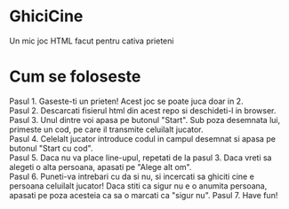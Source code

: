 # GhiciCine
Un mic joc HTML facut pentru cativa prieteni

# Cum se foloseste
Pasul 1. Gaseste-ti un prieten! Acest joc se poate juca doar in 2.  
Pasul 2. Descarcati fisierul html din acest repo si deschideti-l in browser.  
Pasul 3. Unul dintre voi apasa pe butonul "Start". Sub poza desemnata lui, primeste un cod, pe care il transmite celuilalt jucator.  
Pasul 4. Celelalt jucator introduce codul in campul desemnat si apasa pe butonul "Start cu cod".  
Pasul 5. Daca nu va place line-upul, repetati de la pasul 3. Daca vreti sa alegeti o alta persoana, apasati pe "Alege alt om".  
Pasul 6. Puneti-va intrebari cu da si nu, si incercati sa ghiciti cine e persoana celuilalt jucator! Daca stiti ca sigur nu e o anumita persoana, apasati pe poza acesteia ca sa o marcati ca "sigur nu".
Pasul 7. Have fun!
